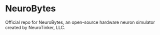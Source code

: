 # NeuroBytes
Official repo for NeuroBytes, an open-source hardware neuron simulator created by NeuroTinker, LLC.

